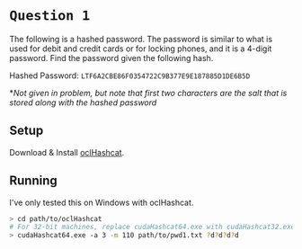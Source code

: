 # `Question 1`

The following is a hashed password. The password is similar to what is used for debit and credit cards or for locking phones, and it is a 4-digit password. Find the password given the following hash.

Hashed Password: `LTF6A2CBE86F0354722C9B377E9E187885D1DE6B5D`

**Not given in problem, but note that first two characters are the salt that is stored along with the hashed password*

## Setup

Download & Install [oclHashcat](http://hashcat.net/oclhashcat/).

## Running

I've only tested this on Windows with oclHashcat.

```bash
> cd path/to/oclHashcat
# For 32-bit machines, replace cudaHashcat64.exe with cudaHashcat32.exe
> cudaHashcat64.exe -a 3 -m 110 path/to/pwd1.txt ?d?d?d?d
```
